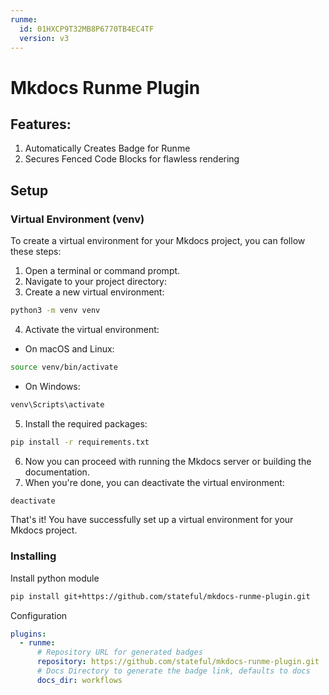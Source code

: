 ```yaml
---
runme:
  id: 01HXCP9T32MB8P6770TB4EC4TF
  version: v3
---
```


# Mkdocs Runme Plugin

## Features:

1. Automatically Creates Badge for Runme
2. Secures Fenced Code Blocks for flawless rendering

## Setup

### Virtual Environment (venv)

To create a virtual environment for your Mkdocs project, you can follow these steps:

1. Open a terminal or command prompt.
2. Navigate to your project directory:
3. Create a new virtual environment:

```sh {"id":"01HXCP9T32MB8P6770SXWQAYBH","name":"venv-new"}
python3 -m venv venv
```

4. Activate the virtual environment:

- On macOS and Linux:

```sh {"id":"01HXCP9T32MB8P6770SYDK3A3K","name":"venv-activate"}
source venv/bin/activate
```

- On Windows:

```sh {"id":"01HXCP9T32MB8P6770T1WK2WCM","name":"venv-activate-win"}
venv\Scripts\activate
```

5. Install the required packages:

```sh {"id":"01HXCP9T32MB8P6770T5D7S3D9","name":"dependencies"}
pip install -r requirements.txt
```

6. Now you can proceed with running the Mkdocs server or building the documentation.
7. When you're done, you can deactivate the virtual environment:

```sh {"id":"01HXCP9T32MB8P6770T73T5M6K","name":"venv-deactivate"}
deactivate
```

That's it! You have successfully set up a virtual environment for your Mkdocs project.

### Installing

Install python module

```sh {"id":"01HXCP9T32MB8P6770T8HZ2SEA","name":"pip-install"}
pip install git+https://github.com/stateful/mkdocs-runme-plugin.git
```

Configuration

```yaml {"id":"01HXCPZGGV9Z5P545RQ11HGHDW"}
plugins:
  - runme:
      # Repository URL for generated badges
      repository: https://github.com/stateful/mkdocs-runme-plugin.git
      # Docs Directory to generate the badge link, defaults to docs
      docs_dir: workflows
```